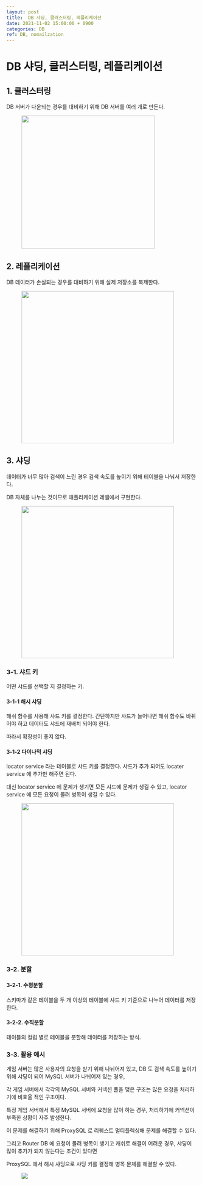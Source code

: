 ```yaml
---
layout: post
title:  DB 샤딩, 클러스터링, 레플리케이션
date: 2021-11-02 15:00:00 + 0900
categories: DB
ref: DB, nomailzation
---
```


# DB 샤딩, 클러스터링, 레플리케이션

## 1. 클러스터링

DB 서버가 다운되는 경우를 대비하기 위해 DB 서버를 여러 개로 만든다.

<figure>
  <img src="https://user-images.githubusercontent.com/13375810/139803422-172d9dee-5437-4daf-8011-c1fd03029e1d.jpg" height="350"/>
  <figcaption></figcaption>
</figure>



## 2. 레플리케이션

DB 데이터가 손실되는 경우를 대비하기 위해 실제 저장소를 복제한다.

<figure>
  <img src="https://user-images.githubusercontent.com/13375810/139803748-2c653f7b-2b0b-41c0-b83f-08fc5179c2af.jpg" height="400"/>
  <figcaption></figcaption>
</figure>



## 3. 샤딩

데이터가 너무 많아 검색이 느린 경우 검색 속도를 높이기 위해 테이블을 나눠서 저장한다.    

DB 자체를 나누는 것이므로 애플리케이션 레벨에서 구현한다.

<figure>
  <img src="https://user-images.githubusercontent.com/13375810/139804120-b604a807-ba00-43ba-8f88-fc50c56e6cae.png" height="400"/>
  <figcaption></figcaption>
</figure>

### 3-1. 샤드 키

어떤 샤드를 선택할 지 결정하는 키.    

#### 3-1-1 해시 샤딩

해쉬 함수를 사용해 샤드 키를 결정한다. 간단하지만 샤드가 늘어나면 해쉬 함수도 바뀌어야 하고 데이터도 샤드에 재배치 되어야 한다.   

따라서 확장성이 좋지 않다.

#### 3-1-2 다이나믹 샤딩

locator service 라는 테이블로 샤드 키를 결정한다. 샤드가 추가 되어도 locater service 에 추가만 해주면 된다.   

대신 locator service 에 문제가 생기면 모든 샤드에 문제가 생길 수 있고, locator service 에 모든 요청이 몰려 병목이 생길 수 있다.

<figure>
  <img src="https://user-images.githubusercontent.com/13375810/139806029-9ec3bf9f-ae23-4bc9-9b99-cd29f72d05bd.png" height="400"/>
  <figcaption></figcaption>
</figure>

### 3-2. 분할

#### 3-2-1. 수평분할

스키마가 같은 테이블을 두 개 이상의 테이블에 샤드 키 기준으로 나누어 데이터를 저장한다.

#### 3-2-2. 수직분할

테이블의 컬럼 별로 테이블을 분할해 데이터를 저장하는 방식.

### 3-3. 활용 예시

게임 서버는 많은 사용자의 요청을 받기 위해 나뉘어져 있고, DB 도 검색 속도를 높이기 위해 샤딩이 되어 MySQL 서버가 나뉘어져 있는 경우,   

각 게임 서버에서 각각의 MySQL 서버와 커넥션 풀을 맺은 구조는 많은 요청을 처리하기에 비효울 적인 구조이다.

특정 게임 서버에서 특정 MySQL 서버에 요청을 많이 하는 경우, 처리하기에 커넥션이 부족한 상황이 자주 발생한다.

이 문제를 해결하기 위해 ProxySQL 로 리퀘스트 멀티플렉싱해 문제를 해결할 수 있다.

그리고 Router DB 에 요청이 몰려 병목이 생기고 캐쉬로 해결이 어려운 경우, 샤딩이 많이 추가가 되지 않는다는 조건이 있다면   

ProxySQL 에서 해시 샤딩으로 샤딩 키를 결정해 병목 문제를 해결할 수 있다.

<figure>
  <img src="https://user-images.githubusercontent.com/13375810/139807263-0726217d-7700-41d8-8569-200dbfa299e4.png"/>
  <figcaption></figcaption>
</figure>

